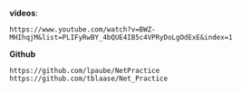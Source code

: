 **videos**:

	https://www.youtube.com/watch?v=BWZ-MHIhqjM&list=PLIFyRwBY_4bQUE4IB5c4VPRyDoLgOdExE&index=1

**Github**

	https://github.com/lpaube/NetPractice
 	https://github.com/tblaase/Net_Practice
